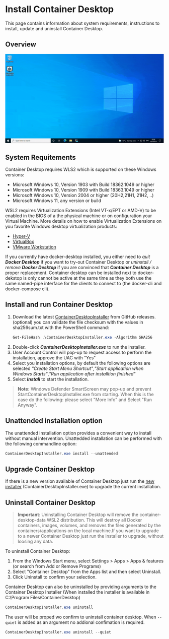 # Install Container Desktop

This page contains information about system requirements, instructions to install, update and uninstall Container Desktop.

## Overview


![Installation](../static/img/container-desktop-installation-beta1.gif)


## System Requitements 

Container Desktop requires WLS2 which is supported on these Windows versions:

- Microsoft Windows 10, Version 1903 with Build 18362.1049 or higher
- Microsoft Windows 10, Version 1909 with Build 18363.1049 or higher
- Microsoft Windows 10, Version 2004 or higher (20H2,21H1, 21H2, ..)
- Microsoft Windows 11, any version or build

WSL2 requires Virtualization Extensions (Intel VT-x/EPT or AMD-V) to be enabled in the BIOS of a the physical machine or on configuration your Virtual Machine. More details on how to enable Virtualization Extensions on you favorite Windows desktop virtualization products:

- [Hyper-V](https://docs.microsoft.com/en-us/virtualization/hyper-v-on-windows/user-guide/nested-virtualization)
- [VirtualBox](https://docs.oracle.com/en/virtualization/virtualbox/6.0/admin/nested-virt.html)
- [VMware Workstation](https://docs.vmware.com/en/VMware-Workstation-Pro/16.0/com.vmware.ws.using.doc/GUID-3140DF1F-A105-4EED-B9E8-D99B3D3F0447.html)


If you currently have docker-desktop installed, you either need to _quit_ ***Docker Desktop*** if you want to try-out Container Desktop or _uninstall / remove_ ***Docker Desktop*** if you are convinced that ***Container Desktop*** is a proper replacement. Container desktop can be installed next to docker-dekstop is only cannot be active at the same time as they both use the same named-pipe interface for the clients to connect to (the docker-cli and docker-compose cli).

## Install and run Container Desktop

1. Download the latest [ContainerDesktopInstaller](https://github.com/container-desktop/container-desktop/releases/latest) from GitHub releases. (optional) you can validate the file checksum with the values in sha256sum.txt with the PowerShell command:
    ```powershell
    Get-FileHash .\ContainerDesktopInstaller.exe -Algorithm SHA256
    ```
2. Double-click ***ContainerDesktopInstaller.exe*** to run the installer.
3. User Account Control will pop-up to request access to perform the installation, approve the UAC with "Yes"
4. Select you installation options, by default the following options are selected _"Create Start Menu Shortcut"_,_"Start application when Windows Starts"_,_"Run application after installtion finished"_ 
5. Select ***Install*** to start the installation.



> **Note:** Windows Defender SmartScreen may pop-up and prevent StartContainerDesktopInstaller.exe from starting. When this is the case do the following: please select "More Info" and Select "Run Anyway".


## Unattended installation option

The unattended installation option provides a convenient way to install without manual intervention. Unattedded installation can be performed with the following commandline option: 

```powershell
ContainerDesktopInstaller.exe install --unattended
```

## Upgrade Container Desktop

If there is a new version available of Container Desktop just run the [new installer](https://github.com/container-desktop/container-desktop/releases/latest) (ContainerDesktopInstaller.exe) to upgrade the current installation. 


## Uninstall Container Desktop 

> **Important**: Uninstalling Container Desktop will remove the container-desktop-data WSL2 distribution. This will destroy all Docker containers, images, volumes, and removes the files generated by the containers/applications on the local machine.If you want to upgrade to a newer Container Desktop just run the installer to upgrade, without loosing any data. 

To uninstall Container Desktop: 

1. From the Windows Start menu, select Settings > Apps > Apps & features (or search from Add or Remove Programs)
1. Select "Container Desktop" from the Apps list and then select Uninstall.
1. Click Uninstall to confirm your selection.

Container Desktop can also be uninstalled by providing arguments to the Container Desktop Installer (When installed the installer is available in C:\Program Files\ContainerDesktop\) 

```powershell
ContainerDesktopInstaller.exe uninstall
```

The user will be proped wo confirm to uninstall container desktop. When ```--quiet``` is added as an argument no addional confimation is required. 

```powershell
ContainerDesktopInstaller.exe uninstall --quiet
```
